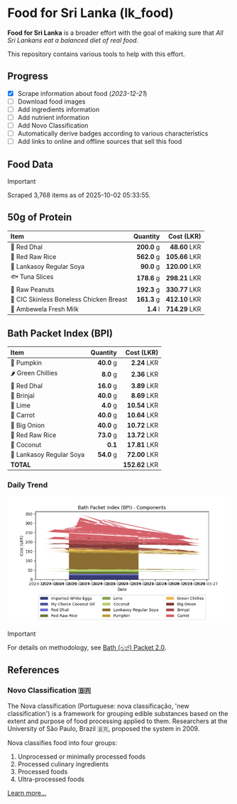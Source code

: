 # Food for Sri Lanka (lk_food)

**Food for Sri Lanka** is a broader effort with the goal of making sure that *All Sri Lankans eat a balanced diet of real food*.

This repository contains various tools to help with this effort.

## Progress

* [X] Scrape information about food (*2023-12-21*)
* [ ] Download food images
* [ ] Add ingredients information
* [ ] Add nutrient information
* [ ] Add Novo Classification
* [ ] Automatically derive badges according to various characteristics
* [ ] Add links to online and offline sources that sell this food

## Food Data

> [!IMPORTANT]
> Scraped 3,768 items as of 2025-10-02 05:33:55.

## 50g of Protein

<div id="table_protein">

Item | Quantity | Cost (LKR)
:--- | ---: | ---:
🍲 Red Dhal | **200.0** g | **48.60** LKR
🍚 Red Raw Rice | **562.0** g | **105.66** LKR
🍲 Lankasoy Regular Soya | **90.0** g | **120.00** LKR
🐟 Tuna Slices | **178.6** g | **298.21** LKR
🥜 Raw Peanuts | **192.3** g | **330.77** LKR
🍗 CIC Skinless Boneless Chicken Breast | **161.3** g | **412.10** LKR
🥛 Ambewela Fresh Milk | **1.4** l | **714.29** LKR

</div>

## Bath Packet Index (BPI)

<div id="table_bp">

Item | Quantity | Cost (LKR)
:--- | ---: | ---:
🎃 Pumpkin | **40.0** g | **2.24** LKR
🌶️ Green Chillies | **8.0** g | **2.36** LKR
🍲 Red Dhal | **16.0** g | **3.89** LKR
🍆 Brinjal | **40.0** g | **8.69** LKR
🍋 Lime | **4.0** g | **10.54** LKR
🥕 Carrot | **40.0** g | **10.64** LKR
🧅 Big Onion | **40.0** g | **10.72** LKR
🍚 Red Raw Rice | **73.0** g | **13.72** LKR
🥥 Coconut | **0.1**  | **17.81** LKR
🍲 Lankasoy Regular Soya | **54.0** g | **72.00** LKR
**TOTAL** |   | **152.62** LKR

</div>

### Daily Trend

![BPI](images/bpi.png)

> [!IMPORTANT]
> For details on methodology, see [Bath (බත්) Packet 2.0](https://medium.com/on-economics/bath-%E0%B6%B6%E0%B6%AD%E0%B7%8A-packet-2-0-f3e999c54bf5).

## References

### Novo Classification 🇧🇷

The Nova classification (Portuguese: nova classificação, 'new classification') is a framework for grouping edible substances based on the extent and purpose of food processing applied to them. Researchers at the University of São Paulo, Brazil 🇧🇷, proposed the system in 2009.

Nova classifies food into four groups:

1. Unprocessed or minimally processed foods
2. Processed culinary ingredients
3. Processed foods
4. Ultra-processed foods

[Learn more...](https://en.wikipedia.org/wiki/Nova_classification)

